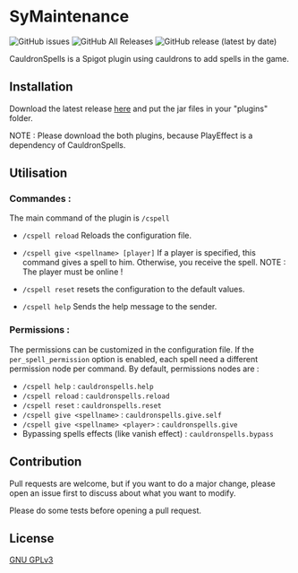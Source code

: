 # SyMaintenance
![GitHub issues](https://img.shields.io/github/issues/SyFizz/CauldronSpellsRewrite?label=issues) ![GitHub All Releases](https://img.shields.io/github/downloads/SyFizz/CauldronSpellsRewrite/total?color=light%20green) ![GitHub release (latest by date)](https://img.shields.io/github/v/release/SyFizz/CauldronSpellsRewrite)

CauldronSpells is a Spigot plugin using cauldrons to add spells in the game.

## Installation

Download the latest release [here](https://github.com/SyFizz/SyMaintenance/releases) and put the jar files in your "plugins" folder.

NOTE : Please download the both plugins, because PlayEffect is a dependency of CauldronSpells.

## Utilisation

### Commandes :
The main command of the plugin is `/cspell`

- `/cspell reload` Reloads the configuration file.

- `/cspell give <spellname> [player]` If a player is specified, this command gives a spell to him. Otherwise, you receive the spell. 
NOTE : The player must be online !

- `/cspell reset` resets the configuration to the default values.

- `/cspell help` Sends the help message to the sender.
### Permissions :

The permissions can be customized in the configuration file. If the `per_spell_permission` option is enabled, each spell need a different permission node per command.
By default, permissions nodes are :
- `/cspell help` : `cauldronspells.help`
- `/cspell reload` : `cauldronspells.reload`
- `/cspell reset` : `cauldronspells.reset`
- `/cspell give <spellname>` : `cauldronspells.give.self`
- `/cspell give <spellname> <player>` : `cauldronspells.give`
- Bypassing spells effects (like vanish effect) : `cauldronspells.bypass`

## Contribution
Pull requests are welcome, but if you want to do a major change, please open an issue first to discuss about what you want to modify.

Please do some tests before opening a pull request.

## License
[GNU GPLv3](https://choosealicense.com/licenses/gpl-3.0/)
